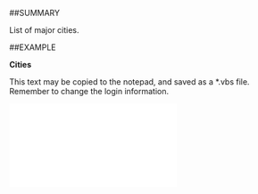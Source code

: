 

##SUMMARY

List of major cities.


##EXAMPLE

**Cities**

This text may be copied to the notepad, and saved as a *.vbs file. Remember to change the login information.

![](../../Examples/vbs/SOTimeZoneItem.Cities.vbs.txt)





